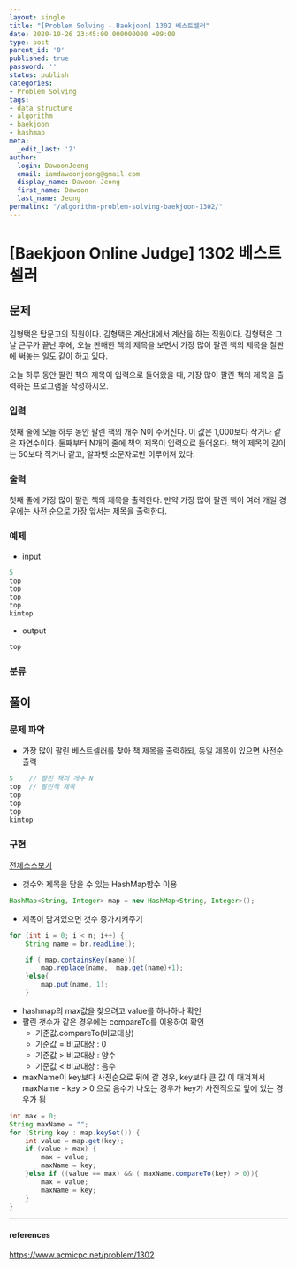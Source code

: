 ```yaml
---
layout: single
title: "[Problem Solving - Baekjoon] 1302 베스트셀러"
date: 2020-10-26 23:45:00.000000000 +09:00
type: post
parent_id: '0'
published: true
password: ''
status: publish
categories:
- Problem Solving
tags:
- data structure
- algorithm
- baekjoon
- hashmap
meta:
  _edit_last: '2'
author:
  login: DawoonJeong
  email: iamdawoonjeong@gmail.com
  display_name: Dawoon Jeong
  first_name: Dawoon
  last_name: Jeong
permalink: "/algorithm-problem-solving-baekjoon-1302/"
---
```

# [Baekjoon Online Judge] 1302 베스트셀러

## 문제
김형택은 탑문고의 직원이다. 김형택은 계산대에서 계산을 하는 직원이다. 김형택은 그날 근무가 끝난 후에, 오늘 판매한 책의 제목을 보면서 가장 많이 팔린 책의 제목을 칠판에 써놓는 일도 같이 하고 있다.

오늘 하루 동안 팔린 책의 제목이 입력으로 들어왔을 때, 가장 많이 팔린 책의 제목을 출력하는 프로그램을 작성하시오.

### 입력
첫째 줄에 오늘 하루 동안 팔린 책의 개수 N이 주어진다. 이 값은 1,000보다 작거나 같은 자연수이다. 둘째부터 N개의 줄에 책의 제목이 입력으로 들어온다. 책의 제목의 길이는 50보다 작거나 같고, 알파벳 소문자로만 이루어져 있다.

### 출력
첫째 줄에 가장 많이 팔린 책의 제목을 출력한다. 만약 가장 많이 팔린 책이 여러 개일 경우에는 사전 순으로 가장 앞서는 제목을 출력한다.

### 예제
- input

```java
5
top
top
top
top
kimtop
```

- output

```java
top
```

### 분류


## 풀이

### 문제 파악
- 가장 많이 팔린 베스트셀러를 찾아 책 제목을 출력하되, 동일 제목이 있으면 사전순 출력

```java
5    // 팔린 책의 개수 N
top  // 팔린책 제목
top
top
top
kimtop
```

### 구현

[전체소스보기](https://github.com/iamdawoonjeong/java-datastructure-algorithm/blob/master/java-algorithm-problem-solving/src/baekjoon/bestSeller1302/Main.java)

- 갯수와 제목을 담을 수 있는 HashMap함수 이용

```java
HashMap<String, Integer> map = new HashMap<String, Integer>();
```

- 제목이 담겨있으면 갯수 증가시켜주기

```java
for (int i = 0; i < n; i++) {
    String name = br.readLine();

    if ( map.containsKey(name)){
        map.replace(name,  map.get(name)+1);
    }else{
        map.put(name, 1);
    }

```

- hashmap의 max값을 찾으려고 value를 하나하나 확인
- 팔린 갯수가 같은 경우에는 compareTo를 이용하여 확인
    * 기준값.compareTo(비교대상)
    * 기준값 = 비교대상 : 0
    * 기준값 > 비교대상 : 양수
    * 기준값 < 비교대상 : 음수
- maxName이 key보다 사전순으로 뒤에 갈 경우, key보다 큰 값 이 매겨져서 maxName - key > 0 으로 음수가 나오는 경우가 key가 사전적으로 앞에 있는 경우가 됨

```java
int max = 0;
String maxName = "";
for (String key : map.keySet()) {
    int value = map.get(key);
    if (value > max) {
        max = value;
        maxName = key;
    }else if ((value == max) && ( maxName.compareTo(key) > 0)){
        max = value;
        maxName = key;
    }
}
```

---

#### references
<https://www.acmicpc.net/problem/1302>
